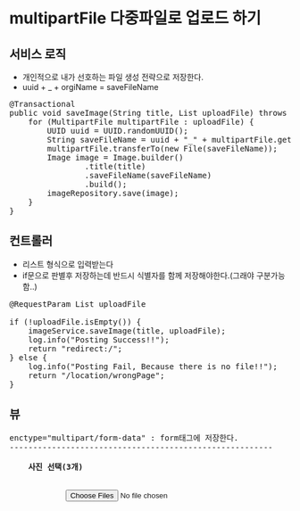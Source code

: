 # multipartFile 다중파일로 업로드 하기

## 서비스 로직
* 개인적으로 내가 선호하는 파일 생성 전략으로 저장한다. 
* uuid + _ + orgiName = saveFileName
<pre>
@Transactional
public void saveImage(String title, List<MultipartFile> uploadFile) throws IOException {
    for (MultipartFile multipartFile : uploadFile) {
        UUID uuid = UUID.randomUUID();
        String saveFileName = uuid + "_" + multipartFile.getOriginalFilename();
        multipartFile.transferTo(new File(saveFileName));
        Image image = Image.builder()
                .title(title)
                .saveFileName(saveFileName)
                .build();
        imageRepository.save(image);
    }
}
</pre>

## 컨트롤러
* 리스트 형식으로 입력받는다
* if문으로 판별후 저장하는데 반드시 식별자를 함께 저장해야한다.(그래야 구분가능함..)
<pre>
@RequestParam List<MultipartFile> uploadFile

if (!uploadFile.isEmpty()) {
    imageService.saveImage(title, uploadFile);
    log.info("Posting Success!!");
    return "redirect:/";
} else {
    log.info("Posting Fail, Because there is no file!!");
    return "/location/wrongPage";
}
</pre>

## 뷰
<pre>
enctype="multipart/form-data" : form태그에 저장한다.
--------------------------------------------------------
<div class="form-group row">
    <label for="inputFile" class="col-sm-2 col-form-label"><strong>사진 선택(3개)</strong></label>
        <div class="col-sm-10">
            <input class="form-control" type="file" name="uploadFile" multiple="multiple" id="inputFile">
        </div>
    </label>
</div>
</pre>
